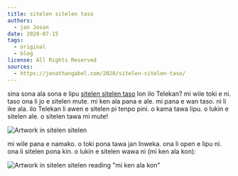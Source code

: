 ```yaml
---
title: sitelen sitelen taso
authors:
  - jan Josan
date: 2020-07-15
tags:
  - original
  - blog
license: All Rights Reserved
sources:
  - https://jonathangabel.com/2020/sitelen-sitelen-taso/
---
```


<!-- Do you all already know about [sitelen sitelen taso][Telegram] on Telegram? I’ve been wanting to do a post about this for a while now, but I couldn’t figure out how to present a good selection of the artworks because there are so many. I’m just going to throw one screen shot below and encourage you to go on and see for yourself. Telegram holds past posts in history so you should be able to scroll back up and see them all. -->

sina sona ala sona e lipu [sitelen sitelen taso][Telegram] lon ilo Telekan? mi wile toki e ni. taso ona li jo e sitelen mute. mi ken ala pana e ale. mi pana e wan taso. ni li ike ala. ilo Telekan li awen e sitelen pi tenpo pini. o kama tawa lipu. o lukin e sitelen ale. o sitelen tawa mi mute!

![Artwork in sitelen sitelen](https://jonathangabel.com/images/t47_tokipona/jan_ante/janInweka/sitelen_sitelen_taso_l.png)

<!-- I also want to add a special thanks for jan Inweka for getting this channel rolling, and for all the innovative sitelen sitelen he’s shared there. OK, here’s one more you need to see (“I can’t breathe”): -->

mi wile pana e namako. o toki pona tawa jan Inweka. ona li open e lipu ni. ona li sitelen pona kin. o lukin e sitelen wawa ni (mi ken ala kon):

![Artwork in sitelen sitelen reading "mi ken ala kon"](https://jonathangabel.com/images/t47_tokipona/jan_ante/janInweka/mi_ken_ala_kon_l.png)

[Telegram]: https://t.me/sitelensitelentaso

